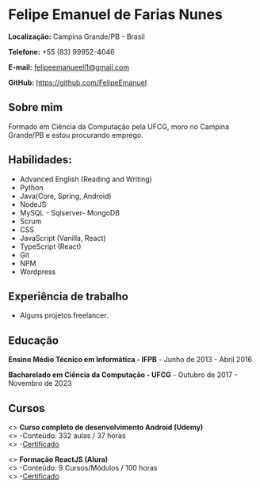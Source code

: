 # Felipe Emanuel de Farias Nunes

__Localização:__ Campina Grande/PB - Brasil

__Telefone:__ +55 (83) 99952-4046

__E-mail:__ felipeemanueell1@gmail.com

__GitHub:__ https://github.com/FelipeEmanuel

## Sobre mim

Formado em Ciência da Computação pela UFCG, moro no Campina Grande/PB e estou procurando emprego.

## Habilidades:
- Advanced English (Reading and Writing)
- Python
- Java(Core, Spring, Android)</li>
- NodeJS</li>
- MySQL - Sqlserver- MongoDB
- Scrum
- CSS
- JavaScript (Vanilla, React)
- TypeScript (React)
- Git
- NPM
- Wordpress

## Experiência de trabalho

- Alguns projetos freelancer.

## Educação

__Ensino Médio Técnico em Informática - IFPB__ - Junho de 2013 - Abril 2016

__Bacharelado em Ciência da Computação - UFCG__ - Outubro de 2017 - Novembro de 2023

## Cursos
<> __Curso completo de desenvolvimento Android (Udemy)__ <br/> 
<> -Conteúdo: 332 aulas / 37 horas <br/> 
<> -[Certificado](https://www.udemy.com/certificate/UC-1XNER8X5/ "Visualizar!") <br/>

<> __Formação ReactJS (Alura)__ <br/> 
<> -Conteúdo: 9 Cursos/Módulos / 100 horas <br/> 
<> -[Certificado](https://cursos.alura.com.br/degree/certificate/26fcffd1-7615-4641-8ca0-6dd6efbc02e7 "Visualizar!") <br/>
